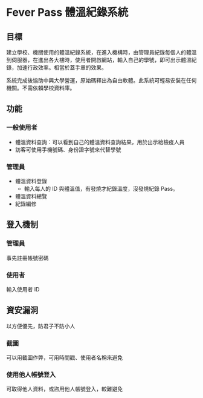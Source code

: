 # Fever Pass 體溫紀錄系統

## 目標
建立學校、機關使用的體溫紀錄系統，在進入機構時，由管理員紀錄每個人的體溫到伺服器，在進出各大樓時，使用者開啟網站，輸入自己的學號，即可出示體溫紀錄，加速行政效率。相當於蓋手章的效果。

系統完成後協助中興大學營運，原始碼釋出為自由軟體。此系統可輕易安裝在任何機關。不需依賴學校資料庫。

## 功能

### 一般使用者

- 體溫資料查詢：可以看到自己的體溫資料查詢結果，用於出示給檢疫人員
- 訪客可使用手機號碼、身份證字號來代替學號

### 管理員

- 體溫資料登錄
	+ 輸入每人的 ID 與體溫值，有發燒才紀錄溫度，沒發燒紀錄 Pass。
- 體溫資料總覽
- 紀錄編修

## 登入機制
### 管理員
事先註冊帳號密碼

### 使用者
輸入使用者 ID

## 資安漏洞
以方便優先，防君子不防小人

### 截圖
可以用截圖作弊，可用時間戳、使用者名稱來避免

### 使用他人帳號登入
可取得他人資料，或盜用他人帳號登入，較難避免
